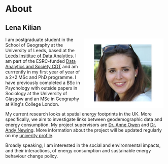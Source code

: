 # About

## Lena Kilian
<img style="padding: 5px;" src="Photo.png" align="right" width="250"/>

I am postgraduate student in the School of Geography at the University of Leeds, based at the [Leeds Insititue of Data Analytics](https://lida.leeds.ac.uk/). I am part of the ESRC-funded [Data Analytics and Society CDT](https://datacdt.org/) and am currrently in my first year of year of a 2+2 MSc and PhD programme. I have previously completed a BSc in Psychology with outside papers in Sociology at the University of Glasgow and an MSc in Geography at King's College London.

My current research looks at spatial energy footprints in the UK. More specifically, we aim to investigate links between geodemographic data and energy consumption. My project supervisors are [Dr. Anne Owen](https://environment.leeds.ac.uk/see/staff/1462/dr-anne-owen) and [Dr. Andy Newing](https://environment.leeds.ac.uk/geography/staff/1081/dr-andy-newing). More information about the project will be updated regularly on my [univerity profile](https://environment.leeds.ac.uk/geography/pgr/2546/lena-kilian).

Broadly speaking, I am interested in the social and environmental impacts, and their interactions, of energy consumption and sustainable energy behaviour change policy. 
<br/>
<br/>
